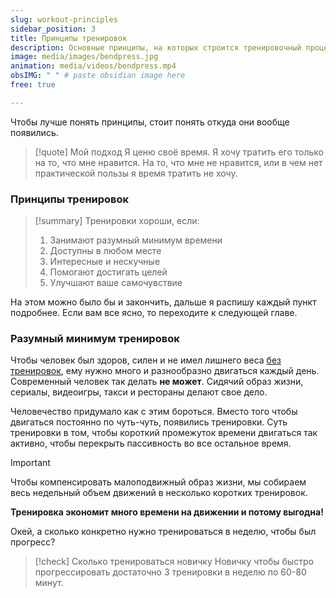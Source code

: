 ```yaml
---
slug: workout-principles
sidebar_position: 3
title: Принципы тренировок
description: Основные принципы, на которых строится тренировочный процесс
image: media/images/bendpress.jpg
animation: media/videos/bendpress.mp4
obsIMG: " " # paste obsidian image here
free: true

---
```


Чтобы лучше понять принципы, стоит понять откуда они вообще появились. 

> [!quote] Мой подход
>  Я ценю своё время. Я хочу тратить его только на то, что мне нравится. На то, что мне не нравится, или в чем нет практической пользы я время тратить не хочу. 


### Принципы тренировок
> [!summary] Тренировки хороши, если:
>  1. Занимают разумный минимум времени
>  2. Доступны в любом месте
>  3. Интересные и нескучные
>  4. Помогают достигать целей
>  5. Улучшают ваше самочувствие

На этом можно было бы и закончить, дальше я распишу каждый пункт подробнее. Если вам все ясно, то переходите к следующей главе.

### Разумный минимум тренировок
Чтобы человек был здоров, силен и не имел лишнего веса <u>без тренировок</u>, ему нужно много и разнообразно двигаться каждый день. Современный человек так делать **не может**. Сидячий образ жизни, сериалы, видеоигры, такси и рестораны делают свое дело.

Человечество придумало как с этим бороться. Вместо того чтобы двигаться постоянно по чуть-чуть, появились тренировки. Суть тренировки в том, чтобы короткий промежуток времени двигаться так активно, чтобы перекрыть пассивность во все остальное время.

> [!important] 
>  Чтобы компенсировать малоподвижный образ жизни, мы собираем весь недельный объем движений в несколько коротких тренировок.
>  
>  **Тренировка экономит много времени на движении и потому выгодна!**

Окей, а сколько конкретно нужно тренироваться в неделю, чтобы был прогресс?

> [!check] Сколько тренироваться новичку
>  Новичку чтобы быстро прогрессировать достаточно 3 тренировки в неделю по 60-80 минут. 


